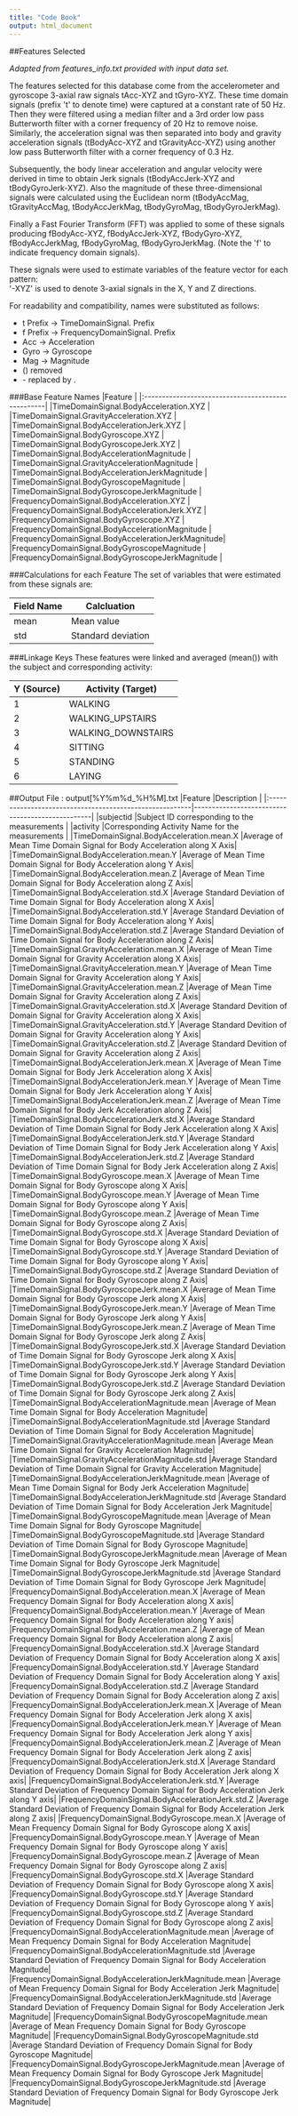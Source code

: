 ```yaml
---
title: "Code Book"
output: html_document
---
```


##Features Selected

*Adapted from features_info.txt provided with input data set.*

The features selected for this database come from the accelerometer and gyroscope 3-axial raw signals tAcc-XYZ and tGyro-XYZ. These time domain signals (prefix 't' to denote time) were captured at a constant rate of 50 Hz. Then they were filtered using a median filter and a 3rd order low pass Butterworth filter with a corner frequency of 20 Hz to remove noise. Similarly, the acceleration signal was then separated into body and gravity acceleration signals (tBodyAcc-XYZ and tGravityAcc-XYZ) using another low pass Butterworth filter with a corner frequency of 0.3 Hz. 

Subsequently, the body linear acceleration and angular velocity were derived in time to obtain Jerk signals (tBodyAccJerk-XYZ and tBodyGyroJerk-XYZ). Also the magnitude of these three-dimensional signals were calculated using the Euclidean norm (tBodyAccMag, tGravityAccMag, tBodyAccJerkMag, tBodyGyroMag, tBodyGyroJerkMag). 

Finally a Fast Fourier Transform (FFT) was applied to some of these signals producing fBodyAcc-XYZ, fBodyAccJerk-XYZ, fBodyGyro-XYZ, fBodyAccJerkMag, fBodyGyroMag, fBodyGyroJerkMag. (Note the 'f' to indicate frequency domain signals). 

These signals were used to estimate variables of the feature vector for each pattern:  
'-XYZ' is used to denote 3-axial signals in the X, Y and Z directions.

For readability and compatibility, names were substituted as follows:

* t Prefix -> TimeDomainSignal. Prefix
* f Prefix -> FrequencyDomainSignal. Prefix
* Acc -> Acceleration
* Gyro -> Gyroscope
* Mag -> Magnitude
* () removed
* \- replaced by .

###Base Feature Names
|Feature                                            |
|:--------------------------------------------------|
|TimeDomainSignal.BodyAcceleration.XYZ              |
|TimeDomainSignal.GravityAcceleration.XYZ           |
|TimeDomainSignal.BodyAccelerationJerk.XYZ          |
|TimeDomainSignal.BodyGyroscope.XYZ                 |
|TimeDomainSignal.BodyGyroscopeJerk.XYZ             |
|TimeDomainSignal.BodyAccelerationMagnitude         |
|TimeDomainSignal.GravityAccelerationMagnitude      |
|TimeDomainSignal.BodyAccelerationJerkMagnitude     |
|TimeDomainSignal.BodyGyroscopeMagnitude            |
|TimeDomainSignal.BodyGyroscopeJerkMagnitude        |
|FrequencyDomainSignal.BodyAcceleration.XYZ         |
|FrequencyDomainSignal.BodyAccelerationJerk.XYZ     |
|FrequencyDomainSignal.BodyGyroscope.XYZ            |
|FrequencyDomainSignal.BodyAccelerationMagnitude    |
|FrequencyDomainSignal.BodyAccelerationJerkMagnitude|
|FrequencyDomainSignal.BodyGyroscopeMagnitude       |
|FrequencyDomainSignal.BodyGyroscopeJerkMagnitude   |

###Calculations for each Feature
The set of variables that were estimated from these signals are: 

|Field Name|Calcluation|
|:---------|-----------|
|mean| Mean value       |
|std| Standard deviation|

###Linkage Keys
These features were linked and averaged (mean()) with the subject and corresponding activity:

|Y (Source)|Activity (Target)          |
|:-|--------------------|
|1 |WALKING             |
|2 |WALKING_UPSTAIRS    |
|3 |WALKING_DOWNSTAIRS  |
|4 |SITTING             |
|5 |STANDING            |
|6 |LAYING              |

##Output File : output[%Y%m%d_%H%M].txt
|Feature                                                  |Description                                      |
|:--------------------------------------------------------|-------------------------------------------------|
|subjectid                                                |Subject ID corresponding to the measurements     |
|activity                                                 |Corresponding Activity Name for the measurements |
|TimeDomainSignal.BodyAcceleration.mean.X                 |Average of Mean Time Domain Signal for Body Acceleration along X Axis|
|TimeDomainSignal.BodyAcceleration.mean.Y                 |Average of Mean Time Domain Signal for Body Acceleration along Y Axis|
|TimeDomainSignal.BodyAcceleration.mean.Z                 |Average of Mean Time Domain Signal for Body Acceleration along Z Axis|
|TimeDomainSignal.BodyAcceleration.std.X                  |Average Standard Deviation of Time Domain Signal for Body Acceleration along X Axis|
|TimeDomainSignal.BodyAcceleration.std.Y                  |Average Standard Deviation of Time Domain Signal for Body Acceleration along Y Axis|
|TimeDomainSignal.BodyAcceleration.std.Z                  |Average Standard Deviation of Time Domain Signal for Body Acceleration along Z Axis|
|TimeDomainSignal.GravityAcceleration.mean.X              |Average of Mean Time Domain Signal for Gravity Acceleration along X Axis|
|TimeDomainSignal.GravityAcceleration.mean.Y              |Average of Mean Time Domain Signal for Gravity Acceleration along Y Axis|
|TimeDomainSignal.GravityAcceleration.mean.Z              |Average of Mean Time Domain Signal for Gravity Acceleration along Z Axis|
|TimeDomainSignal.GravityAcceleration.std.X               |Average Standard Devition of Domain Signal for Gravity Acceleration along X Axis|
|TimeDomainSignal.GravityAcceleration.std.Y               |Average Standard Devition of Domain Signal for Gravity Acceleration along Y Axis|
|TimeDomainSignal.GravityAcceleration.std.Z               |Average Standard Devition of Domain Signal for Gravity Acceleration along Z Axis|
|TimeDomainSignal.BodyAccelerationJerk.mean.X             |Average of Mean Time Domain Signal for Body Jerk Acceleration along X Axis|
|TimeDomainSignal.BodyAccelerationJerk.mean.Y             |Average of Mean Time Domain Signal for Body Jerk Acceleration along Y Axis|
|TimeDomainSignal.BodyAccelerationJerk.mean.Z             |Average of Mean Time Domain Signal for Body Jerk Acceleration along Z Axis|
|TimeDomainSignal.BodyAccelerationJerk.std.X              |Average Standard Deviation of Time Domain Signal for Body Jerk Acceleration along X Axis|
|TimeDomainSignal.BodyAccelerationJerk.std.Y              |Average Standard Deviation of Time Domain Signal for Body Jerk Acceleration along Y Axis|
|TimeDomainSignal.BodyAccelerationJerk.std.Z              |Average Standard Deviation of Time Domain Signal for Body Jerk Acceleration along Z Axis|
|TimeDomainSignal.BodyGyroscope.mean.X                    |Average of Mean Time Domain Signal for Body Gyroscope along X Axis|
|TimeDomainSignal.BodyGyroscope.mean.Y                    |Average of Mean Time Domain Signal for Body Gyroscope along Y Axis|
|TimeDomainSignal.BodyGyroscope.mean.Z                    |Average of Mean Time Domain Signal for Body Gyroscope along Z Axis|
|TimeDomainSignal.BodyGyroscope.std.X                     |Average Standard Deviation of Time Domain Signal for Body Gyroscope along X Axis|
|TimeDomainSignal.BodyGyroscope.std.Y                     |Average Standard Deviation of Time Domain Signal for Body Gyroscope along Y Axis|
|TimeDomainSignal.BodyGyroscope.std.Z                     |Average Standard Deviation of Time Domain Signal for Body Gyroscope along Z Axis|
|TimeDomainSignal.BodyGyroscopeJerk.mean.X                |Average of Mean Time Domain Signal for Body Gyroscope Jerk along X Axis|
|TimeDomainSignal.BodyGyroscopeJerk.mean.Y                |Average of Mean Time Domain Signal for Body Gyroscope Jerk along Y Axis|
|TimeDomainSignal.BodyGyroscopeJerk.mean.Z                |Average of Mean Time Domain Signal for Body Gyroscope Jerk along Z Axis|
|TimeDomainSignal.BodyGyroscopeJerk.std.X                 |Average Standard Deviation of Time Domain Signal for Body Gyroscope Jerk along X Axis|
|TimeDomainSignal.BodyGyroscopeJerk.std.Y                 |Average Standard Deviation of Time Domain Signal for Body Gyroscope Jerk along Y Axis|
|TimeDomainSignal.BodyGyroscopeJerk.std.Z                 |Average Standard Deviation of Time Domain Signal for Body Gyroscope Jerk along Z Axis|
|TimeDomainSignal.BodyAccelerationMagnitude.mean          |Average of Mean Time Domain Signal for Body Acceleration Magnitude|
|TimeDomainSignal.BodyAccelerationMagnitude.std           |Average Standard Deviation of Time Domain Signal for Body Acceleration Magnitude|
|TimeDomainSignal.GravityAccelerationMagnitude.mean       |Average Mean Time Domain Signal for Gravity Acceleration Magnitude|
|TimeDomainSignal.GravityAccelerationMagnitude.std        |Average Standard Deviation of Time Domain Signal for Gravity Acceleration Magnitude|
|TimeDomainSignal.BodyAccelerationJerkMagnitude.mean      |Average of Mean Time Domain Signal for Body Jerk Acceleration Magnitude|
|TimeDomainSignal.BodyAccelerationJerkMagnitude.std       |Average Standard Deviation of Time Domain Signal for Body Acceleration Jerk Magnitude|
|TimeDomainSignal.BodyGyroscopeMagnitude.mean             |Average of Mean Time Domain Signal for Body Gyroscope Magnitude|
|TimeDomainSignal.BodyGyroscopeMagnitude.std              |Average Standard Deviation of Time Domain Signal for Body Gyroscope Magnitude|
|TimeDomainSignal.BodyGyroscopeJerkMagnitude.mean         |Average of Mean Time Domain Signal for Body Gyroscope Jerk Magnitude|
|TimeDomainSignal.BodyGyroscopeJerkMagnitude.std          |Average Standard Deviation of Time Domain Signal for Body Gyroscope Jerk Magnitude|
|FrequencyDomainSignal.BodyAcceleration.mean.X            |Average of Mean Frequency Domain Signal for Body Acceleration along X axis|
|FrequencyDomainSignal.BodyAcceleration.mean.Y            |Average of Mean Frequency Domain Signal for Body Acceleration along Y axis|
|FrequencyDomainSignal.BodyAcceleration.mean.Z            |Average of Mean Frequency Domain Signal for Body Acceleration along Z axis|
|FrequencyDomainSignal.BodyAcceleration.std.X             |Average Standard Deviation of Frequency Domain Signal for Body Acceleration along X axis|
|FrequencyDomainSignal.BodyAcceleration.std.Y             |Average Standard Deviation of Frequency Domain Signal for Body Acceleration along Y axis|
|FrequencyDomainSignal.BodyAcceleration.std.Z             |Average Standard Deviation of Frequency Domain Signal for Body Acceleration along Z axis|
|FrequencyDomainSignal.BodyAccelerationJerk.mean.X        |Average of Mean Frequency Domain Signal for Body Acceleration Jerk along X axis|
|FrequencyDomainSignal.BodyAccelerationJerk.mean.Y        |Average of Mean Frequency Domain Signal for Body Acceleration Jerk along Y axis|
|FrequencyDomainSignal.BodyAccelerationJerk.mean.Z        |Average of Mean Frequency Domain Signal for Body Acceleration Jerk along Z axis|
|FrequencyDomainSignal.BodyAccelerationJerk.std.X         |Average Standard Deviation of Frequency Domain Signal for Body Acceleration Jerk along X axis|
|FrequencyDomainSignal.BodyAccelerationJerk.std.Y         |Average Standard Deviation of Frequency Domain Signal for Body Acceleration Jerk along Y axis|
|FrequencyDomainSignal.BodyAccelerationJerk.std.Z         |Average Standard Deviation of Frequency Domain Signal for Body Acceleration Jerk along Z axis|
|FrequencyDomainSignal.BodyGyroscope.mean.X               |Average of Mean Frequency Domain Signal for Body Gyroscope along X axis|
|FrequencyDomainSignal.BodyGyroscope.mean.Y               |Average of Mean Frequency Domain Signal for Body Gyroscope along Y axis|
|FrequencyDomainSignal.BodyGyroscope.mean.Z               |Average of Mean Frequency Domain Signal for Body Gyroscope along Z axis|
|FrequencyDomainSignal.BodyGyroscope.std.X                |Average Standard Deviation of Frequency Domain Signal for Body Gyroscope along X axis|
|FrequencyDomainSignal.BodyGyroscope.std.Y                |Average Standard Deviation of Frequency Domain Signal for Body Gyroscope along Y axis|
|FrequencyDomainSignal.BodyGyroscope.std.Z                |Average Standard Deviation of Frequency Domain Signal for Body Gyroscope along Z axis|
|FrequencyDomainSignal.BodyAccelerationMagnitude.mean     |Average of Mean Frequency Domain Signal for Body Acceleration Magnitude|
|FrequencyDomainSignal.BodyAccelerationMagnitude.std      |Average Standard Deviation of Frequency Domain Signal for Body Acceleration Magnitude|
|FrequencyDomainSignal.BodyAccelerationJerkMagnitude.mean |Average of Mean Frequency Domain Signal for Body Acceleration Jerk Magnitude|
|FrequencyDomainSignal.BodyAccelerationJerkMagnitude.std  |Average Standard Deviation of Frequency Domain Signal for Body Acceleration Jerk Magnitude|
|FrequencyDomainSignal.BodyGyroscopeMagnitude.mean        |Average of Mean Frequency Domain Signal for Body Gyroscope Magnitude|
|FrequencyDomainSignal.BodyGyroscopeMagnitude.std         |Average Standard Deviation of Frequency Domain Signal for Body Gyroscope Magnitude|
|FrequencyDomainSignal.BodyGyroscopeJerkMagnitude.mean    |Average of Mean Frequency Domain Signal for Body Gyroscope Jerk Magnitude|
|FrequencyDomainSignal.BodyGyroscopeJerkMagnitude.std     |Average Standard Deviation of Frequency Domain Signal for Body Gyroscope Jerk Magnitude|
